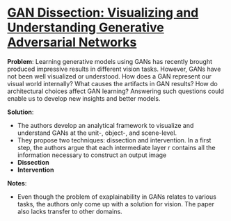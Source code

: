 # [GAN Dissection: Visualizing and Understanding Generative Adversarial Networks](https://arxiv.org/abs/1811.10597)

**Problem**: Learning generative models using GANs has recently brought produced impressive results in different vision tasks. However, GANs have not been well visualized or understood. How does a GAN represent our visual world internally? What causes the artifacts in GAN results? How do architectural choices affect GAN learning? Answering such questions could enable us to develop new insights and better models.

**Solution**:
* The authors develop an analytical framework to visualize and understand GANs at the unit-, object-, and scene-level.
* They propose two techniques: dissection and intervention. In a first step, the authors argue that each intermediate layer r contains all the information necessary to construct an output image
* **Dissection** 
* **Intervention**

**Notes**:
* Even though the problem of exaplainability in GANs relates to various tasks, the authors only come up with a solution for vision. The paper also lacks transfer to other domains.

